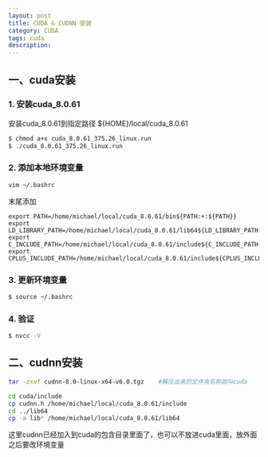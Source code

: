 ```yaml
---
layout: post
title: CUDA & CUDNN 安装
category: CUDA
tags: cuda
description:
---
```


## 一、cuda安装

### 1. 安装cuda_8.0.61

安装cuda_8.0.61到指定路径  ${HOME}/local/cuda_8.0.61
```bash
$ chmod a+x cuda_8.0.61_375.26_linux.run
$ ./cuda_8.0.61_375.26_linux.run
```

### 2. 添加本地环境变量

```bash
vim ~/.bashrc
```
末尾添加

    export PATH=/home/michael/local/cuda_8.0.61/bin${PATH:+:${PATH}}
    export LD_LIBRARY_PATH=/home/michael/local/cuda_8.0.61/lib64${LD_LIBRARY_PATH:+:${LD_LIBRARY_PATH}}
    export C_INCLUDE_PATH=/home/michael/local/cuda_8.0.61/include${C_INCLUDE_PATH:+:${C_INCLUDE_PATH}}
    export CPLUS_INCLUDE_PATH=/home/michael/local/cuda_8.0.61/include${CPLUS_INCLUDE_PATH:+:${CPLUS_INCLUDE_PATH}}

### 3. 更新环境变量
```bash
$ source ~/.bashrc
```
### 4. 验证

```bash
$ nvcc -V
```

## 二、cudnn安装

```bash
tar -zxvf cudnn-8.0-linux-x64-v6.0.tgz    #解压出来的文件夹名称就叫cuda

cd cuda/include
cp cudnn.h /home/michael/local/cuda_8.0.61/include
cd ../lib64
cp -a lib* /home/michael/local/cuda_8.0.61/lib64
```
这里cudnn已经加入到cuda的包含目录里面了，也可以不放进cuda里面，放外面之后要改环境变量